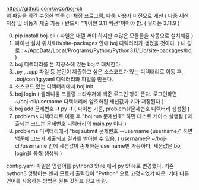 https://github.com/xvzc/boj-cli  
위 파일을 약간 수정한 백준 cli 채점 프로그램, 다중 사용자 버전으로 개선 ( 다중 세션 저장 및 비동기 제출 가능 )
반드시 "파이썬 3.11 버전"이어야 함. ( 필자는 3.11.9 ) 

0. pip install boj-cli ( 파일은 내껄 써야 하지만 수많은 모듈들을 자동으로 설치해줌 )
1. 파이썬 설치 위치/Lib/site-packages 안에 boj 디렉터리가 생겼을 것이다. ( 내 경로 : ~/AppData/Local/Programs/Python/Python311/Lib/site-packages/boj )
2. boj 디렉터리를 본 저장소에 있는 boj로 대체한다.
3. .py , .cpp 파일 등 본인이 제출하고 싶은 소스코드가 있는 디렉터리로 이동 후, .boj/config.yaml 디렉터리와 파일을 만든다.
4. 소스코드 있는 디렉터리에서 boj init
5. boj login ( 셀레니움 크롤링 브라우저에 백준 로그인 창이 뜬다. 로그인하면 ~/boj-cli/username 디렉터리에 암호화된 세션값과 키가 저장된다 )
6. boj add 문제번호 -t py -f  ( 파이썬 기준, problems/문제번호 디렉터리 생성됨 )
7. problems 디렉터리로 이동 후 "boj run 문제번호" 하면 테스트 케이스 실행됨 ( 제출되는 코드는 문제번호 디렉터리의 main.py 이다 )
8. problems 디렉터리에서 "boj submit 문제번호 --username {username}" 하면 백준에 코드가 제출되고 결과를 받아볼 수 있음.
   ( username은 ~/boj-cli/username 안에 세션값이 존재하는 username만 가능하다, 세션값은 boj login을 통해 생성됨 )

config.yaml 파일은 명령어를 python3 $file 에서 py $file로 변경했다. 기존 python3 명령어는 왠지 모르게 출력값이 "Python" 으로 고정되었기 때문.
기타 다른 언어를 사용하는 방법은 원본 깃허브 참고 바람.
